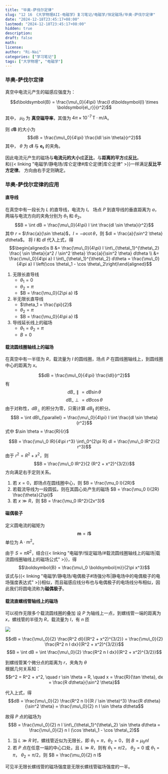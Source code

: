 ```yaml
---
title: "毕奥-萨伐尔定律"
slug: "12 16 《大学物理AII-电磁学》复习笔记/电磁学/恒定磁场/毕奥-萨伐尔定律"
date: "2024-12-18T23:45:17+08:00"
lastmod: "2024-12-18T23:45:17+08:00"
hidden: true
description:
draft: false
math:
license:
author: "Ri-Nai"
categories: ["学习笔记"]
tags: ["大学物理", "电磁学"]
---
```

### 毕奥-萨伐尔定律
真空中电流元产生的磁感应强度为：

$$d\boldsymbol{B} = \frac{\mu\_0}{4\pi} \frac{I d\boldsymbol{l} \times \boldsymbol{e\_r}}{r^2}$$

其中， $\mu_0$ 为 **真空磁导率**，其值为 $4\pi \times 10^{-7} \, \text{T} \cdot \text{m} / \text{A}$。

则 $d\boldsymbol{B}$ 的大小为
$$dB = \frac{\mu\_0}{4\pi} \frac{Idl \sin \theta}{r^2}$$
其中， $\theta$ 为 $d\boldsymbol{l}$ 与 $\boldsymbol{e_r}$ 的夹角。  

因此电流元产生的磁场与**电流元的大小**成**正比**，与**距离的平方**成**反比**。  
和{{< linking "电磁学/静电场/库仑定律#库仑定律|库仑定律" >}}一样满足**反比平方定律**。
方向由右手定则确定。

### 毕奥-萨伐尔定律的应用
#### 直导线
在真空中有一段长为 $L$ 的直导线，电流为 $I$。
场点 $P$ 到直导线的垂直距离为 $a$，两端与电流方向的夹角分别为 $\theta_1$ 和 $\theta_2$。
$$B = \int dB = \frac{\mu\_0}{4\pi} I \int \frac{dl \sin \theta}{r^2}$$
其中 $r$ = $\frac{a}{\sin \theta}$，$l = -a \cot \theta$，则 $dl = \frac{a}{\sin^2 \theta} d\theta$。
将 $l$ 和 $dl$ 代入上式，得
$$\begin{aligned}s
B &= \frac{\mu\_0}{4\pi} I \int\_{\theta\_1}^{\theta\_2} \frac{ \sin \theta}{a^2 / \sin^2 \theta} \frac{a}{\sin^2 \theta} d\theta \\ &= \frac{\mu\_0}{4\pi a} I \int\_{\theta\_1}^{\theta\_2} d\theta = \frac{\mu\_0}{4\pi a} I \left(\cos \theta\_1 - \cos \theta\_2\right)\end{aligned}$$

1. 无限长直导线
    - $\theta_1 = 0$
    - $\theta_2 = \pi$
    - $B = \frac{\mu_0}{2\pi a} I$
2. 半无限长直导线
    - $\theta_1 = \frac{\pi}{2}$
    - $\theta_2 = \pi$
    - $B = \frac{\mu_0}{4\pi a} I$
3. 导线延长线上的磁场
    - $\theta_1 = \theta_2 = \pi$
    - $B = 0$

#### 载流圆线圈轴线上的磁场
在真空中有一半径为 $R$，载流量为 $I$ 的圆线圈，场点 $P$ 在圆线圈轴线上，到圆线圈中心的距离为 $x$。

$$dB = \frac{\mu\_0}{4\pi} \frac{Idl}{r^2}$$
有
$$dB\_{\parallel} = dB \sin \theta$$
$$dB\_{\perp} = dB \cos \theta$$
由于对称性，$dB_{\perp}$ 的积分为零，只需计算 $dB_{\parallel}$ 的积分。
$$B = \int dB\_{\parallel} = \frac{\mu\_0}{4\pi} I \int \frac{dl \sin \theta}{r^2}$$
式中 $\sin \theta = \frac{R}{r}$

$$B = \frac{\mu\_0 IR}{4\pi r^3} \int\_0^{2\pi R} dl = \frac{\mu\_0 IR^2}{2 r^3}$$
由于 $r^2 = R^2 + x^2$，则
$$B = \frac{\mu\_0 IR^2}{2 (R^2 + x^2)^{3/2}}$$
方向满足右手定则关系。

1. 若 $x = 0$，即场点在圆线圈中心，则 $B = \frac{\mu_0 I}{2R}$
2. 若载流导线为一段圆弧，则在其圆心处产生的磁场 $B = \frac{\mu_0 I}{2R} \frac{\theta}{2\pi}$
3. 若 $x \gg R$，则 $B = \frac{\mu_0 IR^2}{2x^3}$

#### 磁偶极子
定义圆电流的磁矩为
$$\boldsymbol{m} = I \boldsymbol{S}$$
单位为 $\text{A} \cdot \text{m}^2$。  

由于 $S = \pi R^2$，结合{{< linking "电磁学/恒定磁场/#载流圆线圈轴线上的磁场|载流圆线圈轴线上的磁场公式" >}}，得  
$$\boldsymbol{B} = \frac{\mu\_0 \boldsymbol{m}}{2\pi x^3}$$
该式与{{< linking "电磁学/静电场/电偶极子#场强分布|静电场中的电偶极子的电场强度表达式" >}}相似，而且磁感应线分布也与电偶极子的电场线分布相似，因此我们将圆电流称为**磁偶极子**。

#### 载流直螺线管轴线上的磁场
可以视作无限多个载流圆线圈的叠加
设 $P$ 为轴线上一点，到螺线管一端的距离为 $x$，螺线管的半径为 $R$，载流量为 $I$，有 $n$ 匝


![](imgs/螺线管示意图.png)


$$dB = \frac{\mu\_0}{2} \frac{R^2 dI}{(R^2 + x^2)^{3/2}} = \frac{\mu\_0}{2} \frac{R^2 n I dx}{(R^2 + x^2)^{3/2}}$$
$$B = \int dB = \int \frac{\mu\_0}{2} \frac{R^2 n I dx}{(R^2 + x^2)^{3/2}}$$

到螺线管某个微分点的距离为 $r$，夹角为 $\theta$  
根据几何关系知：
$$r^2 = R^2 + x^2, \quad r \sin \theta = R, \quad x = \frac{R}{\tan \theta}, dx = \frac{R d\theta}{\sin^2 \theta}$$

代入上式，得
$$dB = \frac{\mu\_0}{2} \frac{R^2 n I}{(R / \sin \theta)^3} \frac{R d\theta}{\sin^2 \theta} = \frac{\mu\_0}{2}  n I \sin \theta d\theta$$

故得 $P$ 点的磁场为  
$$B = \frac{\mu\_0}{2} n I \int\_{\theta\_1}^{\theta\_2} \sin \theta d\theta = \frac{\mu\_0}{2} n I (\cos \theta\_1 - \cos \theta\_2)$$

1. 当 $L \gg R$ 时，螺线管近似为无限长，即 $\theta_1 = \pi$，$\theta_2 = 0$，则 $B = \mu_0 n I$
2. 若 $P$ 点在任意一端的中心口处，且 $L \gg R$，则有 $\theta_1 = \pi / 2$， $\theta_2 = 0$ 或 $\theta_1 = \pi$， $\theta_2 = \pi / 2$，则 $B = \frac{\mu_0}{2} n I$

可见半无限长螺线管的磁场强度是无限长螺线管磁场强度的一半。
